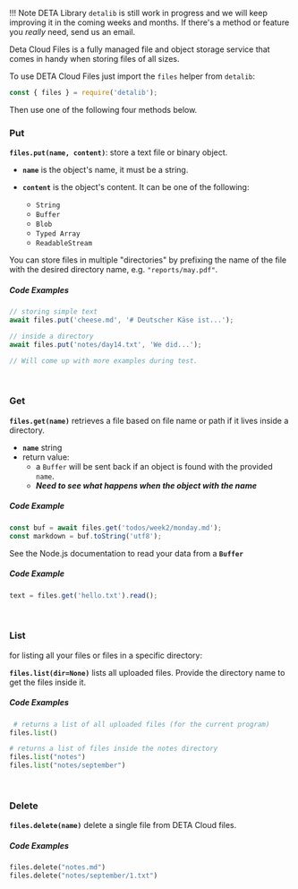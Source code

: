 !!! Note
DETA Library `detalib` is still work in progress and we will keep improving it in the coming weeks and months.
If there's a method or feature you _really_ need, send us an email.

Deta Cloud Files is a fully managed file and object storage service that comes in handy when storing files of all sizes.

To use DETA Cloud Files just import the `files` helper from `detalib`:

```javascript
const { files } = require('detalib');
```

Then use one of the following four methods below.

### Put

**`files.put(name, content)`**: store a text file or binary object.

- **`name`** is the object's name, it must be a string.
- **`content`** is the object's content. It can be one of the following:

  - `String`
  - `Buffer`
  - `Blob`
  - `Typed Array`
  - `ReadableStream`

You can store files in multiple "directories" by prefixing the name of the file with the desired directory name, e.g. `"reports/may.pdf"`.

##### Code Examples

```javascript
// storing simple text
await files.put('cheese.md', '# Deutscher Käse ist...');

// inside a directory
await files.put('notes/day14.txt', 'We did...');

// Will come up with more examples during test.
```

<br />

### Get

**`files.get(name)`** retrieves a file based on file name or path if it lives inside a directory.

- **`name`** string
- return value:
  - a `Buffer` will be sent back if an object is found with the provided `name`.
  - _**Need to see what happens when the object with the name**_

##### Code Example

```javascript
const buf = await files.get('todos/week2/monday.md');
const markdown = buf.toString('utf8');
```

See the Node.js documentation to read your data from a **`Buffer`**

##### Code Example

```javascript
text = files.get('hello.txt').read();
```

<br />

### List

for listing all your files or files in a specific directory:

**`files.list(dir=None)`** lists all uploaded files. Provide the directory name to get the files inside it.

##### Code Examples

```python
 # returns a list of all uploaded files (for the current program)
files.list()

# returns a list of files inside the notes directory
files.list("notes")
files.list("notes/september")
```

<br />

### Delete

**`files.delete(name)`** delete a single file from DETA Cloud files.

##### Code Examples

```python
files.delete("notes.md")
files.delete("notes/september/1.txt")
```
